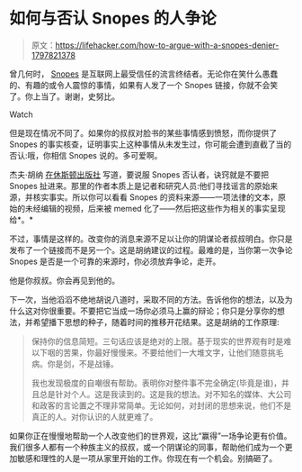 # 如何与否认 Snopes 的人争论

> 原文：<https://lifehacker.com/how-to-argue-with-a-snopes-denier-1797821378>

曾几何时， [Snopes](http://www.snopes.com/) 是互联网上最受信任的流言终结者。无论你在笑什么愚蠢的、有趣的或令人震惊的事情，如果有人发了一个 Snopes 链接，你就不会笑了。你上当了。谢谢，史努比。

Watch

但是现在情况不同了。如果你的叔叔对脸书的某些事情感到愤怒，而你提供了 Snopes 的事实核查，证明事实上这种事情从未发生过，你可能会遭到直截了当的否认:哦，你相信 Snopes 说的。多可爱啊。

杰夫·胡纳 [在休斯顿出版社](http://www.houstonpress.com/arts/a-guide-to-arguing-with-a-snopes-denier-6384551) 写道，要说服 Snopes 否认者，诀窍就是不要把 Snopes 扯进来。那里的作者本质上是记者和研究人员:他们寻找谣言的原始来源，并核实事实。所以你可以看看 Snopes 的资料来源——一项法律的文本，原始的未经编辑的视频，后来被 memed 化了——然后把这些作为相关的事实呈现给*。*

不过，事情是这样的。改变你的消息来源不足以让你的阴谋论者叔叔明白。你只是发布了一个链接而不是另一个。这是胡纳建议的过程。最难的是，当你第一次争论 Snopes 是否是一个可靠的来源时，你必须放弃争论，走开。

他是你叔叔。你会再见到他的。

下一次，当他滔滔不绝地胡说八道时，采取不同的方法。告诉他你的想法，以及为什么这对你很重要。不要把它当成一场你必须马上赢的辩论；你只是分享你的想法，并希望播下思想的种子，随着时间的推移开花结果。这是胡纳的工作原理:

> 保持你的信息简短。三句话应该是绝对的上限。基于现实的世界观有时是难以下咽的苦果，你最好慢慢来。不要给他们一大堆文字，让他们随意挑毛病。你是剑，不是战锤。
> 
> 我也发现极度的自嘲很有帮助。表明你对整件事不完全确定(毕竟是谁)，并且总是针对个人。这是我读到的。这是我的想法。对不知名的媒体、大公司和政客的言论置之不理非常简单。无论如何，对封闭的思想来说，他们不是真正的人。对你认识的人就更难了。

如果你正在慢慢地帮助一个人改变他们的世界观，这比“赢得”一场争论更有价值。我们很多人都有一个种族主义的叔叔，或一个阴谋论的同事，帮助他们成为一个更加敏感和理性的人是一项从家里开始的工作。你现在有一个机会。别搞砸了。